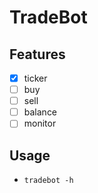 # TradeBot

## Features
* [x] ticker
* [ ] buy
* [ ] sell
* [ ] balance
* [ ] monitor

## Usage
* `tradebot -h`
